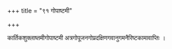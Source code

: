 +++
title = "९१ गोपाष्टमी"

+++

कार्तिकशुक्लाष्तमीगोपाष्टमी अत्रगोपूजनगोप्रदक्षिणगवानुगमनैरिष्टकामावाप्तिः ।
